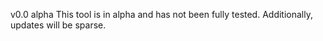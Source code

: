 v0.0 alpha
This tool is in alpha and has not been fully tested. Additionally, updates will
be sparse.
